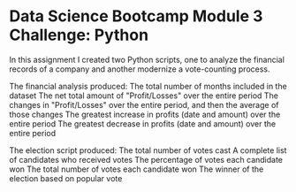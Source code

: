 # Data Science Bootcamp Module 3 Challenge: Python


In this assignment I created two Python scripts, one to analyze the financial records of a company and another modernize a vote-counting process.

The financial analysis produced: 
    The total number of months included in the dataset
    The net total amount of "Profit/Losses" over the entire period
    The changes in "Profit/Losses" over the entire period, and then the average of those changes
    The greatest increase in profits (date and amount) over the entire period
    The greatest decrease in profits (date and amount) over the entire period


The election script produced:
    The total number of votes cast
    A complete list of candidates who received votes
    The percentage of votes each candidate won
    The total number of votes each candidate won
    The winner of the election based on popular vote

